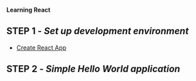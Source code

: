 **Learning React**

## STEP 1 - _Set up development environment_
  * [Create React App](https://github.com/facebookincubator/create-react-app)

## STEP 2 - _Simple Hello World application_
